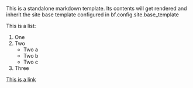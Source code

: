 This is a standalone markdown template. Its contents will get rendered
and inherit the site base template configured in
bf.config.site.base_template

This is a list:

1. One
1. Two
    * Two a
    * Two b
    * Two c
1. Three

[This is a link](http://www.blogofile.com)
